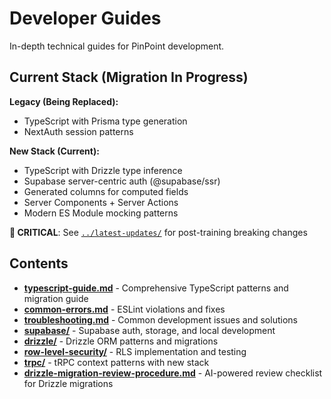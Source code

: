 # Developer Guides

In-depth technical guides for PinPoint development.

## Current Stack (Migration In Progress)

**Legacy (Being Replaced):**

- TypeScript with Prisma type generation
- NextAuth session patterns

**New Stack (Current):**

- TypeScript with Drizzle type inference
- Supabase server-centric auth (@supabase/ssr)
- Generated columns for computed fields
- Server Components + Server Actions
- Modern ES Module mocking patterns

**🚨 CRITICAL**: See [`../latest-updates/`](../latest-updates/) for post-training breaking changes

## Contents

- **[typescript-guide.md](./typescript-guide.md)** - Comprehensive TypeScript patterns and migration guide
- **[common-errors.md](./common-errors.md)** - ESLint violations and fixes
- **[troubleshooting.md](./troubleshooting.md)** - Common development issues and solutions
- **[supabase/](./supabase/)** - Supabase auth, storage, and local development
- **[drizzle/](./drizzle/)** - Drizzle ORM patterns and migrations
- **[row-level-security/](./row-level-security/)** - RLS implementation and testing
- **[trpc/](./trpc/)** - tRPC context patterns with new stack
- **[drizzle-migration-review-procedure.md](./drizzle-migration-review-procedure.md)** - AI-powered review checklist for Drizzle migrations
